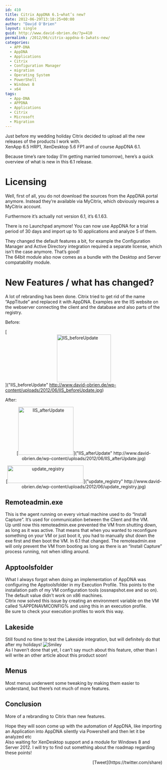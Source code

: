 ```yaml
---
id: 410
title: Citrix AppDNA 6.1–what’s new?
date: 2012-06-29T13:10:25+00:00
author: "David O'Brien"
layout: single
guid: http://www.david-obrien.de/?p=410
permalink: /2012/06/citrix-appdna-6-1whats-new/
categories:
  - APP-DNA
  - AppDNA
  - Applications
  - Citrix
  - Configuration Manager
  - migration
  - Operating System
  - PowerShell
  - Windows 8
  - x64
tags:
  - App-DNA
  - APPDNA
  - Applications
  - Citrix
  - Microsoft
  - Migration
---
```

Just before my wedding holiday Citrix decided to upload all the new releases of the products I work with.   
XenApp 6.5 HRP1, XenDesktop 5.6 FP1 and of course AppDNA 6.1.

Because time’s rare today (I’m getting married tomorrow), here’s a quick overview of what is new in this 6.1 release.

# Licensing

Well, first of all, you do not download the sources from the AppDNA portal anymore. Instead they’re available via MyCitrix, which obviously requires a MyCitrix account.

Furthermore it’s actually not version 6.1, it’s 6.1.63.

There is no Launchpad anymore! You can now use AppDNA for a trial period of 30 days and import up to 10 applications and analyze 5 of them.

They changed the default features a bit, for example the Configuration Manager and Active Directory integration required a separate license, which isn’t the case anymore. That’s good!   
The 64bit module also now comes as a bundle with the Desktop and Server compatability module.

# New Features / what has changed?

A lot of rebranding has been done. Citrix tried to get rid of the name “AppTitude” and replaced it with AppDNA. Examples are the IIS website on the webserver connecting the client and the database and also parts of the registry.

Before:

[<img style="background-image: none; border-right-width: 0px; padding-left: 0px; padding-right: 0px; display: block; float: none; border-top-width: 0px; border-bottom-width: 0px; margin-left: auto; border-left-width: 0px; margin-right: auto; padding-top: 0px" title="IIS_beforeUpdate" border="0" alt="IIS_beforeUpdate" src="http://www.david-obrien.de/wp-content/uploads/2012/06/IIS_beforeUpdate_thumb.jpg" width="173" height="152" />]("IIS_beforeUpdate" http://www.david-obrien.de/wp-content/uploads/2012/06/IIS_beforeUpdate.jpg)

After:

<p align="center">
  [<img style="background-image: none; border-right-width: 0px; padding-left: 0px; padding-right: 0px; display: inline; border-top-width: 0px; border-bottom-width: 0px; border-left-width: 0px; padding-top: 0px" title="IIS_afterUpdate" border="0" alt="IIS_afterUpdate" src="http://www.david-obrien.de/wp-content/uploads/2012/06/IIS_afterUpdate_thumb.jpg" width="177" height="153" />]("IIS_afterUpdate" http://www.david-obrien.de/wp-content/uploads/2012/06/IIS_afterUpdate.jpg)
</p>

<p align="center">
  [<img style="background-image: none; border-right-width: 0px; padding-left: 0px; padding-right: 0px; display: inline; border-top-width: 0px; border-bottom-width: 0px; border-left-width: 0px; padding-top: 0px" title="update_registry" border="0" alt="update_registry" src="http://www.david-obrien.de/wp-content/uploads/2012/06/update_registry_thumb.jpg" width="244" height="56" />]("update_registry" http://www.david-obrien.de/wp-content/uploads/2012/06/update_registry.jpg)
</p>

## 

<h2 align="left">
  Remoteadmin.exe
</h2>

<p align="left">
  This is the agent running on every virtual machine used to do “Install Capture”. It’s used for communication between the Client and the VM.<br />Up until now this remoteadmin.exe prevented the VM from shutting down, as long as it was active. That means that when you wanted to reconfigure something on your VM or just boot it, you had to manually shut down the exe first and then boot the VM. In 6.1 that changed. The remoteadmin.exe will only prevent the VM from booting as long as there is an “Install Capture” process running, not when idling around.
</p>

## 

## Apptoolsfolder

What I always forgot when doing an implementation of AppDNA was configuring the Apptoolsfolder in my Execution Profile. This points to the installation path of my VM configuration tools (ossnapshot.exe and so on).  
The default value didn’t work on x86 machines.   
Citrix now solved this issue by creating an environment variable on the VM called %APPDNAVMCONFIG% and using this in an execution profile.  
Be sure to check your execution profiles to work this way.

## 

## 

## 

## Lakeside

Still found no time to test the Lakeside integration, but will definitely do that after my holidays! <img style="border-bottom-style: none; border-left-style: none; border-top-style: none; border-right-style: none" class="wlEmoticon wlEmoticon-smile" alt="Smiley" src="http://www.david-obrien.de/wp-content/uploads/2012/06/wlEmoticon-smile1.png" />&nbsp;  
As I haven’t done that yet, I can’t say much about this feature, other than I will write an other article about this product soon! 

## Menus

Most menus underwent some tweaking by making them easier to understand, but there’s not much of more features.

## Conclusion

More of a rebranding to Citrix than new features.

Hope they will soon come up with the automation of AppDNA, like importing an Application into AppDNA silently via Powershell and then let it be analyzed etc  
Also waiting for XenDesktop support and a module for Windows 8 and Server 2012. I will try to find out something about the roadmap regarding these points!

<div style="float: right; margin-left: 10px;">
  [Tweet](https://twitter.com/share)
</div>

